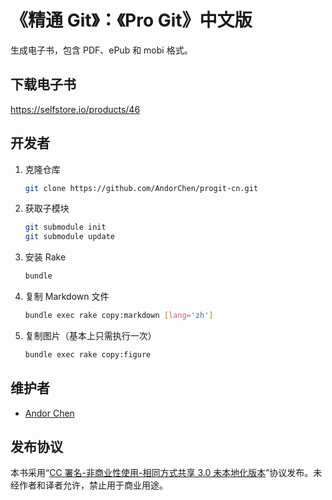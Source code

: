 # 《精通 Git》：《Pro Git》中文版

生成电子书，包含 PDF、ePub 和 mobi 格式。

## 下载电子书

<https://selfstore.io/products/46>

## 开发者

1.  克隆仓库

    ```sh
    git clone https://github.com/AndorChen/progit-cn.git
    ```

2.  获取子模块

    ```sh
    git submodule init
    git submodule update
    ```

3.  安装 Rake

    ```sh
    bundle
    ```

4.  复制 Markdown 文件

    ```sh
    bundle exec rake copy:markdown [lang='zh']
    ```

5.  复制图片（基本上只需执行一次）

    ```sh
    bundle exec rake copy:figure
    ```

## 维护者

- [Andor Chen](http://about.ac)

## 发布协议

本书采用“[CC 署名-非商业性使用-相同方式共享 3.0 未本地化版本](http://creativecommons.org/licenses/by-nc-sa/3.0/deed.zh)”协议发布。未经作者和译者允许，禁止用于商业用途。
